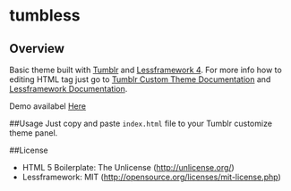 # tumbless
## Overview
Basic theme built with [Tumblr](http://tumblr.com) and [Lessframework 4](https://github.com/jonikorpi/Less-Framework). For more info how to editing HTML tag just go to [Tumblr Custom Theme Documentation](https://www.tumblr.com/docs/en/custom_themes) and [Lessframework Documentation](http://www.jonikorpi.com/less-framework/).

Demo availabel [Here](http://lessframework.tumblr.com/)

##Usage
Just copy and paste `index.html` file to your Tumblr customize theme panel.

##License
- HTML 5 Boilerplate: The Unlicense (http://unlicense.org/)
- Lessframework: MIT (http://opensource.org/licenses/mit-license.php)
